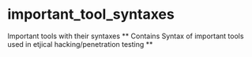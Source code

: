 # important_tool_syntaxes
Important tools with their syntaxes
** Contains Syntax of important tools used in etjical hacking/penetration testing **
